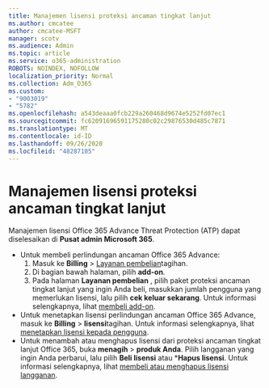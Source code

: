 ```yaml
---
title: Manajemen lisensi proteksi ancaman tingkat lanjut
ms.author: cmcatee
author: cmcatee-MSFT
manager: scotv
ms.audience: Admin
ms.topic: article
ms.service: o365-administration
ROBOTS: NOINDEX, NOFOLLOW
localization_priority: Normal
ms.collection: Adm_O365
ms.custom:
- "9003019"
- "5782"
ms.openlocfilehash: a543deaaa0fcb229a260468d9674e5252fd07ec1
ms.sourcegitcommit: fc62091696591175280c02c29876530d485c7871
ms.translationtype: MT
ms.contentlocale: id-ID
ms.lasthandoff: 09/26/2020
ms.locfileid: "48287105"
---
```

# <a name="advanced-threat-protection-license-management"></a>Manajemen lisensi proteksi ancaman tingkat lanjut

Manajemen lisensi Office 365 Advance Threat Protection (ATP) dapat diselesaikan di  **Pusat admin Microsoft 365**.

- Untuk membeli perlindungan ancaman Office 365 Advance:
    1. Masuk ke **Billing**  >  [Layanan pembelian](https://go.microsoft.com/fwlink/p/?linkid=868433)tagihan.
    2. Di bagian bawah halaman, pilih **add-on**.
    3. Pada halaman **Layanan pembelian** , pilih paket proteksi ancaman tingkat lanjut yang ingin Anda beli, masukkan jumlah pengguna yang memerlukan lisensi, lalu pilih **cek keluar sekarang**. Untuk informasi selengkapnya, lihat [membeli add-on](https://docs.microsoft.com/microsoft-365/commerce/buy-or-edit-an-add-on).
- Untuk menetapkan lisensi perlindungan ancaman Office 365 Advance, masuk ke **Billing**  >  **lisensi**tagihan. Untuk informasi selengkapnya, lihat [menetapkan lisensi kepada pengguna](https://docs.microsoft.com/microsoft-365/admin/manage/assign-licenses-to-users).
- Untuk menambah atau menghapus lisensi dari proteksi ancaman tingkat lanjut Office 365, buka **menagih**  >  **produk Anda**. Pilih langganan yang ingin Anda perbarui, lalu pilih **Beli lisensi** atau ***Hapus lisensi**. Untuk informasi selengkapnya, lihat [membeli atau menghapus lisensi langganan](https://docs.microsoft.com/microsoft-365/commerce/licenses/buy-licenses).